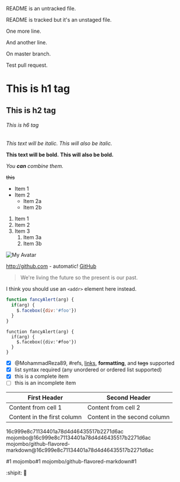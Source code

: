 <p>README is an untracked file.</p>
<p>README is tracked but it's an unstaged file.</p>
<p>One more line.</p>
<p>And another line.</p>
<p>On master branch.</p>
<p>Test pull request.</p>

# This is h1 tag
## This is h2 tag
###### This is h6 tag

*This text will be italic.*
_This will also be italic._

**This text will be bold.**
__This will also be bold.__

_You **can** combine them._

~~this~~

* Item 1
* Item 2
  * Item 2a
  * Item 2b
  
1. Item 1
1. Item 2
1. Item 3
   1. Item 3a
   1. Item 3b
   
![My Avatar](https://avatars3.githubusercontent.com/u/3263553?v=4&s=460)

http://github.com - automatic!
[GitHub](http://github.com)

> We're living the future so
> the present is our past.

I think you should use an
`<addr>` element here instead.

```javascript
function fancyAlert(arg) {
  if(arg) {
    $.facebox({div:'#foo'})
  }
}
```
    function fancyAlert(arg) {
      if(arg) {
        $.facebox({div:'#foo'})
      }
    }
        
- [x] @MohammadReza89, #refs, [links](), **formatting**, and <del>tags</del> supported
- [x] list syntax required (any unordered or ordered list supported)
- [x] this is a complete item
- [ ] this is an incomplete item

First Header | Second Header
------------ | -------------
Content from cell 1 | Content from cell 2
Content in the first column | Content in the second column

16c999e8c71134401a78d4d46435517b2271d6ac
mojombo@16c999e8c71134401a78d4d46435517b2271d6ac
mojombo/github-flavored-markdown@16c999e8c71134401a78d4d46435517b2271d6ac

#1
mojombo#1
mojombo/github-flavored-markdown#1

:shipit:
:poop:
